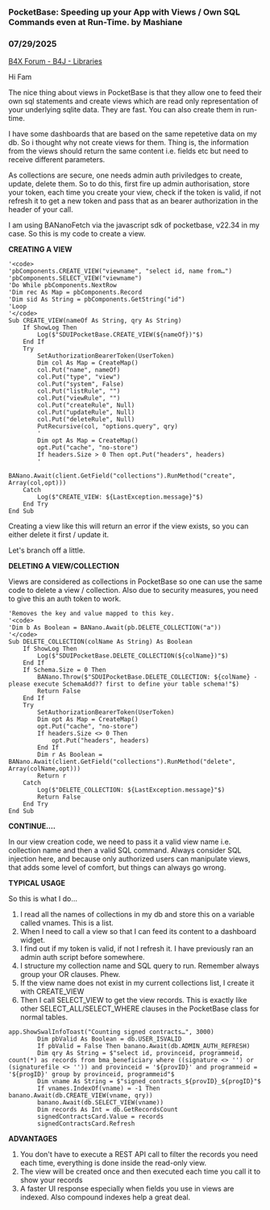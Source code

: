 ### PocketBase: Speeding up your App with Views / Own SQL Commands even at Run-Time. by Mashiane
### 07/29/2025
[B4X Forum - B4J - Libraries](https://www.b4x.com/android/forum/threads/167987/)

Hi Fam  
  
The nice thing about views in PocketBase is that they allow one to feed their own sql statements and create views which are read only representation of your underlying sqlite data. They are fast. You can also create them in run-time.  
  
I have some dashboards that are based on the same repetetive data on my db. So i thought why not create views for them. Thing is, the information from the views should return the same content i.e. fields etc but need to receive different parameters.  
  
As collections are secure, one needs admin auth priviledges to create, update, delete them. So to do this, first fire up admin authorisation, store your token, each time you create your view, check if the token is valid, if not refresh it to get a new token and pass that as an bearer authorization in the header of your call.  
  
I am using BANanoFetch via the javascript sdk of pocketbase, v22.34 in my case. So this is my code to create a view.  
  
**CREATING A VIEW**  
  

```B4X
'<code>  
'pbComponents.CREATE_VIEW("viewname", "select id, name from…")  
'pbComponents.SELECT_VIEW("viewname")  
'Do While pbComponents.NextRow  
'Dim rec As Map = pbComponents.Record  
'Dim sid As String = pbComponents.GetString("id")  
'Loop  
'</code>  
Sub CREATE_VIEW(nameOf As String, qry As String)  
    If ShowLog Then  
        Log($"SDUIPocketBase.CREATE_VIEW(${nameOf})"$)  
    End If  
    Try  
        SetAuthorizationBearerToken(UserToken)  
        Dim col As Map = CreateMap()  
        col.Put("name", nameOf)  
        col.Put("type", "view")  
        col.Put("system", False)  
        col.Put("listRule", "")  
        col.Put("viewRule", "")  
        col.Put("createRule", Null)  
        col.Put("updateRule", Null)  
        col.Put("deleteRule", Null)  
        PutRecursive(col, "options.query", qry)  
        '  
        Dim opt As Map = CreateMap()  
        opt.Put("cache", "no-store")  
        If headers.Size > 0 Then opt.Put("headers", headers)  
        '  
        BANano.Await(client.GetField("collections").RunMethod("create", Array(col,opt)))  
    Catch  
        Log($"CREATE_VIEW: ${LastException.message}"$)  
    End Try  
End Sub
```

  
  
Creating a view like this will return an error if the view exists, so you can either delete it first / update it.  
  
Let's branch off a little.  
  
**DELETING A VIEW/COLLECTION**  
  
Views are considered as collections in PocketBase so one can use the same code to delete a view / collection. Also due to security measures, you need to give this an auth token to work.  
  

```B4X
'Removes the key and value mapped to this key.  
'<code>  
'Dim b As Boolean = BANano.Await(pb.DELETE_COLLECTION("a"))  
'</code>  
Sub DELETE_COLLECTION(colName As String) As Boolean  
    If ShowLog Then  
        Log($"SDUIPocketBase.DELETE_COLLECTION(${colName})"$)  
    End If  
    If Schema.Size = 0 Then  
        BANano.Throw($"SDUIPocketBase.DELETE_COLLECTION: ${colName} - please execute SchemaAdd?? first to define your table schema!"$)  
        Return False  
    End If  
    Try  
        SetAuthorizationBearerToken(UserToken)  
        Dim opt As Map = CreateMap()  
        opt.Put("cache", "no-store")  
        If headers.Size <> 0 Then  
            opt.Put("headers", headers)  
        End If  
        Dim r As Boolean = BANano.Await(client.GetField("collections").RunMethod("delete", Array(colName,opt)))  
        Return r  
    Catch  
        Log($"DELETE_COLLECTION: ${LastException.message}"$)  
        Return False  
    End Try  
End Sub
```

  
  
**CONTINUE….**  
  
In our view creation code, we need to pass it a valid view name i.e. collection name and then a valid SQL command. Always consider SQL injection here, and because only authorized users can manipulate views, that adds some level of comfort, but things can always go wrong.  
  
**TYPICAL USAGE**  
  
So this is what I do…  
  
1. I read all the names of collections in my db and store this on a variable called vnames. This is a list.  
2. When I need to call a view so that I can feed its content to a dashboard widget.  
3. I find out if my token is valid, if not I refresh it. I have previously ran an admin auth script before somewhere.  
4. I structure my collection name and SQL query to run. Remember always group your OR clauses. Phew.  
5. If the view name does not exist in my current collections list, I create it with CREATE\_VIEW  
6. Then I call SELECT\_VIEW to get the view records. This is exactly like other SELECT\_ALL/SELECT\_WHERE clauses in the PocketBase class for normal tables.  
  

```B4X
app.ShowSwalInfoToast("Counting signed contracts…", 3000)  
        Dim pbValid As Boolean = db.USER_ISVALID  
        If pbValid = False Then banano.Await(db.ADMIN_AUTH_REFRESH)  
        Dim qry As String = $"select id, provinceid, programmeid, count(*) as records from bma_beneficiary where ((signature <> '') or (signaturefile <> '')) and provinceid = '${provID}' and programmeid = '${progID}' group by provinceid, programmeid"$  
        Dim vname As String = $"signed_contracts_${provID}_${progID}"$  
        If vnames.IndexOf(vname) = -1 Then banano.Await(db.CREATE_VIEW(vname, qry))  
        banano.Await(db.SELECT_VIEW(vname))  
        Dim records As Int = db.GetRecordsCount  
        signedContractsCard.Value = records  
        signedContractsCard.Refresh
```

  
  
**ADVANTAGES**  
  
1. You don't have to execute a REST API call to filter the records you need each time, everything is done inside the read-only view.  
2. The view will be created once and then executed each time you call it to show your records  
3. A faster UI response especially when fields you use in views are indexed. Also compound indexes help a great deal.